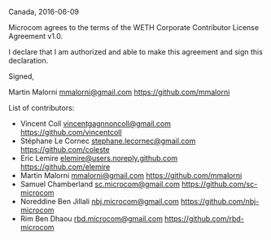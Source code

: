 Canada, 2016-06-09

Microcom agrees to the terms of the WETH Corporate Contributor License
Agreement v1.0.

I declare that I am authorized and able to make this agreement and sign this
declaration.

Signed,

Martin Malorni mmalorni@gmail.com https://github.com/mmalorni

List of contributors:

- Vincent Coll vincentgagnnoncoll@gmail.com https://github.com/vincentcoll
- Stéphane Le Cornec stephane.lecornec@gmail.com https://github.com/coleste
- Eric Lemire elemire@users.noreply.github.com https://github.com/elemire
- Martin Malorni mmalorni@gmail.com https://github.com/mmalorni
- Samuel Chamberland sc.microcom@gmail.com https://github.com/sc-microcom
- Noreddine Ben Jillali nbj.microcom@gmail.com https://github.com/nbj-microcom
- Rim Ben Dhaou rbd.microcom@gmail.com https://github.com/rbd-microcom
